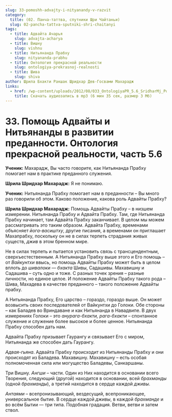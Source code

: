 ```yaml
---
slug: 33-pomoshh-advajty-i-nityanandy-v-razvit
category:
  title: (02. Панча-таттва, спутники Шри Чайтаньи)
  slug: 02-pancha-tattva-sputniki-shri-chaitanyi
tags:
  - title: Адвайта Ачарья
    slug: advajta-acharya
  - title: Вишну
    slug: vishnu
  - title: Нитьянанда Прабху
    slug: nityananda-prabhu
  - title: Онтология прекрасной реальности
    slug: ontologiya-prekrasnoj-realnosti
  - title: Шива
    slug: shiva
author: Шрила Бхакти Ракшак Шридхар Дев-Госвами Махарадж
links:
  - href: /wp-content/uploads/2012/08/033_OntologiyaPR_5.6_SridharMj_Pomow_Advayty_i_Nityanandy_v_razvitii_predannosti.mp3
    title: Скачать аудиозапись в mp3 (6 мин 35 сек, размер 3 Мб)
---
```


# 33. Помощь Адвайты и Нитьянанды в развитии преданности. Онтология прекрасной реальности, часть 5.6

**Ученик:** Махарадж, Вы часто говорите, как Нитьянанда Прабху помогает нам в практике преданного служения.

**Шрила Шридхар Махарадж:** Я не понимаю.

**Ученик:** Нитьянанда Прабху помогает нам в преданности – Вы много раз говорили об этом. Каково положение, какова роль Адвайты Прабху?

**Шрила Шридхар Махарадж:** Помощь Адвайты Прабху – в низшем измерении. Нитьянанда Прабху и Адвайта Прабху. Там, где Нитьянанда Прабху начинает, там Адвайта Прабху заканчивает. В целом мы можем рассматривать это таким образом. Адвайта Прабху, временами объясняет *йога-васиштху*, другие писания, а временами он приглашает Махапрабху, поскольку он не в силах терпеть страдания живых существ, *джив* в этом бренном мире.

Не в силах терпеть и пытается установить связь с трансцендентным, сверхъестественным. А Нитьянанда Прабху выше этого и Его помощь – от *Вайкунтхи* ввысь, но помощь Адвайты Прабху может быть в целом вплоть до *шивалоки* — *бхакта* Шивы, Садашивы. Махавишну и Садашива – суть одно и тоже. С разных точек зрения – разные личности, но единое целое. И положение Адвайты Прабху такого рода – Шива, Махадева в качестве преданного – такого положение Адвайты прабху.

А Нитьянанда Прабху, Его царство – гораздо, гораздо выше. Он может возвысить своих последователей от Вайкунтхи до Голоки. Обе стороны – как Баладев во Вриндаване и как Нитьянанда в Навадвипе. В двух измерениях Голоки – это *анурага-бхакти, рага-бхакти –* спонтанное служение и служение более высокое и более ценное. Нитьянанда Прабху способен дать нам.

Адвайта Прабху призывает Гаурангу и связывает Его с миром, Нитьянанда же способен дать Гаурангу.

*Адвая-гьяна*. Адвайта Прабху происходит из Нитьянанды Прабху и они происходят из Баладева. Махавишну. Махавишну – есть особая полномоченная сила или могущество Баладевы, Санкаршаны.

Три Вишну. *Ангши* – части. Один из Них находится в основании всего Творения, следующий (другой) находится в основании, всей *брахманды* (одной *брахманды*), а третий находится в сердце каждой *дживы*.

*Антаями* – всепронизывающий, вездесущий, всепроникающее, универсальное бытие. В сердце каждой *дживы*, в каждой *брахманде* и во всём Бытии — три типа. Подобная градация. Ветви, ветви и затем ствол.

